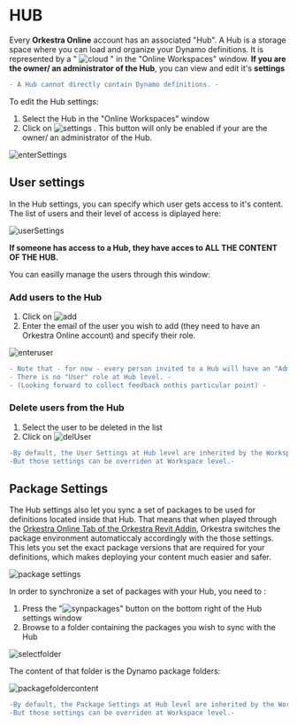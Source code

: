 # HUB 
Every **Orkestra Online** account has an associated "Hub". 
A Hub is a storage space where you can load and organize your Dynamo definitions. It is represented by a " ![cloud](https://datashapes.files.wordpress.com/2020/05/cloudi.png?resize=30%2C20) " in the "Online Workspaces" window.
**If you are the owner/ an administrator of the Hub**, you can view and edit it's **settings** 
```diff
- A Hub cannot directly contain Dynamo definitions. -
```

To edit the Hub settings:
1. Select the Hub in the "Online Workspaces" window 
2. Click on ![settings](https://datashapes.files.wordpress.com/2020/05/hub-settings.png?) . This button will only be enabled if your are the owner/ an administrator of the Hub.

![enterSettings](https://datashapes.files.wordpress.com/2020/05/hu-settings-_.png?)

## User settings

In the Hub settings, you can specify which user gets access to it's content. The list of users and their level of access is diplayed here:

![userSettings](https://datashapes.files.wordpress.com/2020/05/usersettings.png?)

**If someone has access to a Hub, they have acces to ALL THE CONTENT OF THE HUB.**

You can easilly manage the users through this window:

### Add users to the Hub
1. Click on ![add](https://datashapes.files.wordpress.com/2020/05/adduser.png?)
2. Enter the email of the user you wish to add (they need to have an Orkestra Online account) and specify their role.

![enteruser](https://datashapes.files.wordpress.com/2020/05/enteruser.png?)

```diff
- Note that - for now - every person invited to a Hub will have an "Admin" role. -
- There is no "User" role at Hub level. -
- (Looking forward to collect feedback onthis particular point) -
```
### Delete users from the Hub
1. Select the user to be deleted in the list 
2. Click on ![delUser](https://datashapes.files.wordpress.com/2020/05/deluser.png?)

```diff
-By default, the User Settings at Hub level are inherited by the Workspaces located inside the Hub.-
-But those settings can be overriden at Workspace level.-
```

## Package Settings

The Hub settings also let you sync a set of packages to be used for definitions located inside that Hub. That means that when played through the [Orkestra Online Tab of the Orkestra Revit Addin](https://github.com/MostafaElAyoubi/Orkestra_Online/wiki/Orkestra-Online-Player-Tab), Orkestra switches the package environment automaticcaly accordingly with the those settings. 
This lets you set the exact package versions that are required for your definitions, which makes deploying your content much easier and safer.

![package settings](https://datashapes.files.wordpress.com/2020/05/synpackages.png?)

In order to synchronize a set of packages with your Hub, you need to : 
1. Press the "![synpackages](https://datashapes.files.wordpress.com/2020/05/synpackages.png?)" button on the bottom right of the Hub settings window
2. Browse to a folder containing the packages you wish to sync with the Hub

![selectfolder](https://datashapes.files.wordpress.com/2020/05/set-package-folder-1.png?)

The content of that folder is the Dynamo package folders:

![packagefoldercontent](https://datashapes.files.wordpress.com/2020/05/packages-1.png?)

```diff
-By default, the Package Settings at Hub level are inherited by the Workspaces located inside the Hub.-
-But those settings can be overriden at Workspace level.-
```
